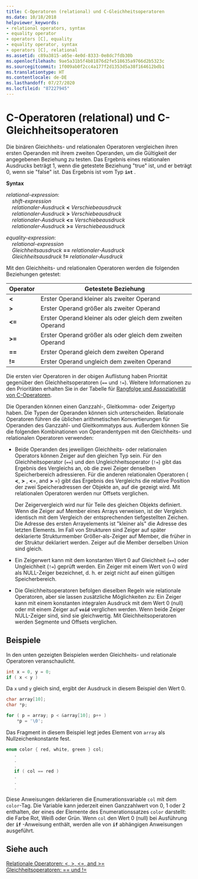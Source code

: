 ```yaml
---
title: C-Operatoren (relational) und C-Gleichheitsoperatoren
ms.date: 10/18/2018
helpviewer_keywords:
- relational operators, syntax
- equality operator
- operators [C], equality
- equality operator, syntax
- operators [C], relational
ms.assetid: c89a3815-a65e-4e0d-8333-0e8dc7fdb30b
ms.openlocfilehash: 9ae5a31b5f4b81876d2fe518635a9766d2b5323c
ms.sourcegitcommit: 1f009ab0f2cc4a177f2d1353d5a38f164612bdb1
ms.translationtype: HT
ms.contentlocale: de-DE
ms.lasthandoff: 07/27/2020
ms.locfileid: "87227945"
---
```

# <a name="c-relational-and-equality-operators"></a>C-Operatoren (relational) und C-Gleichheitsoperatoren

Die binären Gleichheits- und relationalen Operatoren vergleichen ihren ersten Operanden mit ihrem zweiten Operanden, um die Gültigkeit der angegebenen Beziehung zu testen. Das Ergebnis eines relationalen Ausdrucks beträgt 1, wenn die getestete Beziehung "true" ist, und er beträgt 0, wenn sie "false" ist. Das Ergebnis ist vom Typ **`int`** .

**Syntax**

*relational-expression*:<br/>
&nbsp;&nbsp;&nbsp;&nbsp;*shift-expression*<br/>
&nbsp;&nbsp;&nbsp;&nbsp;*relationaler-Ausdruck* **&lt;** *Verschiebeausdruck*<br/>
&nbsp;&nbsp;&nbsp;&nbsp;*relationaler-Ausdruck* **>** *Verschiebeausdruck*<br/>
&nbsp;&nbsp;&nbsp;&nbsp;*relationaler-Ausdruck* **&lt;=** *Verschiebeausdruck*<br/>
&nbsp;&nbsp;&nbsp;&nbsp;*relationaler-Ausdruck* **>=** *Verschiebeausdruck*

*equality-expression*:<br/>
&nbsp;&nbsp;&nbsp;&nbsp;*relational-expression*<br/>
&nbsp;&nbsp;&nbsp;&nbsp;*Gleichheitsausdruck* **==** *relationaler-Ausdruck*<br/>
&nbsp;&nbsp;&nbsp;&nbsp;*Gleichheitsausdruck* **!=** *relationaler-Ausdruck*

Mit den Gleichheits- und relationalen Operatoren werden die folgenden Beziehungen getestet:

|Operator|Getestete Beziehung|
|--------------|-------------------------|
|**&lt;**|Erster Operand kleiner als zweiter Operand|
|**>**|Erster Operand größer als zweiter Operand|
|**&lt;=**|Erster Operand kleiner als oder gleich dem zweiten Operand|
|**>=**|Erster Operand größer als oder gleich dem zweiten Operand|
|**==**|Erster Operand gleich dem zweiten Operand|
|**!=**|Erster Operand ungleich dem zweiten Operand|

Die ersten vier Operatoren in der obigen Auflistung haben Priorität gegenüber den Gleichheitsoperatoren (`==` und `!=`). Weitere Informationen zu den Prioritäten erhalten Sie in der Tabelle für [Rangfolge und Assoziativität von C-Operatoren](../c-language/precedence-and-order-of-evaluation.md).

Die Operanden können einen Ganzzahl-, Gleitkomma- oder Zeigertyp haben. Die Typen der Operanden können sich unterscheiden. Relationale Operatoren führen die üblichen arithmetischen Konvertierungen für Operanden des Ganzzahl- und Gleitkommatyps aus. Außerdem können Sie die folgenden Kombinationen von Operandentypen mit den Gleichheits- und relationalen Operatoren verwenden:

- Beide Operanden des jeweiligen Gleichheits- oder relationalen Operators können Zeiger auf den gleichen Typ sein. Für den Gleichheitsoperator (`==`) und den Ungleichheitsoperator (`!=`) gibt das Ergebnis des Vergleichs an, ob die zwei Zeiger denselben Speicherbereich adressieren. Für die anderen relationalen Operatoren ( **\<**, **>** , **\<**=, and **>** =) gibt das Ergebnis des Vergleichs die relative Position der zwei Speicheradressen der Objekte an, auf die gezeigt wird. Mit relationalen Operatoren werden nur Offsets verglichen.

   Der Zeigervergleich wird nur für Teile des gleichen Objekts definiert. Wenn die Zeiger auf Member eines Arrays verweisen, ist der Vergleich identisch mit dem Vergleich der entsprechenden tiefgestellten Zeichen. Die Adresse des ersten Arrayelements ist "kleiner als" die Adresse des letzten Elements. Im Fall von Strukturen sind Zeiger auf später deklarierte Strukturmember Größer-als-Zeiger auf Member, die früher in der Struktur deklariert werden. Zeiger auf die Member derselben Union sind gleich.

- Ein Zeigerwert kann mit dem konstanten Wert 0 auf Gleichheit (`==`) oder Ungleichheit (`!=`) geprüft werden. Ein Zeiger mit einem Wert von 0 wird als NULL-Zeiger bezeichnet, d. h. er zeigt nicht auf einen gültigen Speicherbereich.

- Die Gleichheitsoperatoren befolgen dieselben Regeln wie relationale Operatoren, aber sie lassen zusätzliche Möglichkeiten zu: Ein Zeiger kann mit einem konstanten integralen Ausdruck mit dem Wert 0 (null) oder mit einem Zeiger auf **`void`** verglichen werden. Wenn beide Zeiger NULL-Zeiger sind, sind sie gleichwertig. Mit Gleichheitsoperatoren werden Segmente und Offsets verglichen.

## <a name="examples"></a>Beispiele

In den unten gezeigten Beispielen werden Gleichheits- und relationale Operatoren veranschaulicht.

```C
int x = 0, y = 0;
if ( x < y )
```

Da `x` und `y` gleich sind, ergibt der Ausdruck in diesem Beispiel den Wert 0.

```C
char array[10];
char *p;

for ( p = array; p < &array[10]; p++ )
    *p = '\0';
```

Das Fragment in diesem Beispiel legt jedes Element von `array` als Nullzeichenkonstante fest.

```C
enum color { red, white, green } col;
   .
   .
   .
   if ( col == red )
   .
   .
   .
```

Diese Anweisungen deklarieren die Enumerationsvariable `col` mit dem `color`-Tag. Die Variable kann jederzeit einen Ganzzahlwert von 0, 1 oder 2 enthalten, der eines der Elemente des Enumerationssatzes `color` darstellt: die Farbe Rot, Weiß oder Grün. Wenn `col` den Wert 0 (null) bei Ausführung der **`if`** -Anweisung enthält, werden alle von **`if`** abhängigen Anweisungen ausgeführt.

## <a name="see-also"></a>Siehe auch

[Relationale Operatoren: \<, >, \<=, and >=](../cpp/relational-operators-equal-and-equal.md)<br/>
[Gleichheitsoperatoren: == und !=](../cpp/equality-operators-equal-equal-and-exclpt-equal.md)
